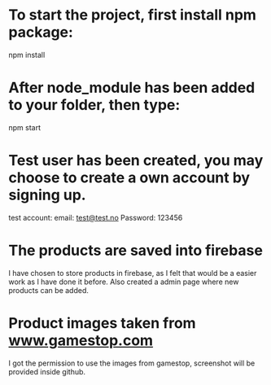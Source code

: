 # To start the project, first install npm package:

npm install

# After node_module has been added to your folder, then type:

npm start

# Test user has been created, you may choose to create a own account by signing up.

test account:
email: test@test.no
Password: 123456

# The products are saved into firebase

I have chosen to store products in firebase, as I felt that would be a easier work
as I have done it before. Also created a admin page where new products can be added.

# Product images taken from www.gamestop.com

I got the permission to use the images from gamestop, screenshot will be provided inside github.
